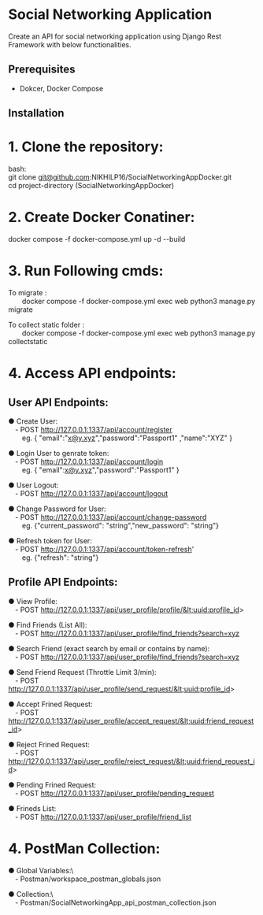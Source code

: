 # Social Networking Application
Create an API for social networking application using Django Rest Framework with below functionalities.


## Prerequisites
- Dokcer, Docker Compose


## Installation

# 1. Clone the repository:
   bash:      
   git clone git@github.com:NIKHILP16/SocialNetworkingAppDocker.git  
   cd project-directory (SocialNetworkingAppDocker) 

# 2. Create Docker Conatiner:
   docker compose -f docker-compose.yml up -d --build

# 3. Run Following cmds:
   To migrate :\
&emsp;&emsp;docker compose -f docker-compose.yml  exec web python3 manage.py migrate

   To collect static folder :\
&emsp;&emsp;docker compose -f docker-compose.yml  exec web python3 manage.py collectstatic

# 4. Access API endpoints:


## User API Endpoints:

● Create User:  
&emsp;- POST http://127.0.0.1:1337/api/account/register   
&emsp;&emsp;eg. { "email":"x@y.xyz","password":"Passport1" ,"name":"XYZ" } 

● Login User to genrate token:   
&emsp;- POST http://127.0.0.1:1337/api/account/login      
&emsp;&emsp;eg. { "email":x@y.xyz","password":"Passport1" } 

● User Logout:   
&emsp;- POST http://127.0.0.1:1337/api/account/logout

● Change Password for User:    
&emsp;- POST http://127.0.0.1:1337/api/account/change-password     
&emsp;&emsp;eg. {"current_password": "string","new_password": "string"}

● Refresh token for User:  
&emsp;- POST http://127.0.0.1:1337/api/account/token-refresh'      
&emsp;&emsp;eg. {"refresh": "string"}




## Profile API Endpoints:

● View Profile:  
&emsp;- POST http://127.0.0.1:1337/api/user_profile/profile/&lt;uuid:profile_id&gt;

● Find Friends (List All):  
&emsp;- POST http://127.0.0.1:1337/api/user_profile/find_friends?search=xyz 

● Search Friend (exact search by email or contains by name):  
&emsp;- POST http://127.0.0.1:1337/api/user_profile/find_friends?search=xyz 

● Send Friend Request (Throttle Limit 3/min):   
&emsp;- POST http://127.0.0.1:1337/api/user_profile/send_request/&lt;uuid:profile_id&gt;

● Accept Frined Request:   
&emsp;- POST http://127.0.0.1:1337/api/user_profile/accept_request/&lt;uuid:friend_request_id&gt;

● Reject Frined Request:   
&emsp;- POST http://127.0.0.1:1337/api/user_profile/reject_request/&lt;uuid:friend_request_id&gt;

● Pending Frined Request:   
&emsp;- POST http://127.0.0.1:1337/api/user_profile/pending_request

● Frineds List:   
&emsp;- POST http://127.0.0.1:1337/api/user_profile/friend_list




# 4. PostMan Collection:
● Global Variables:\   
&emsp;- Postman/workspace_postman_globals.json

● Collection:\   
&emsp;- Postman/SocialNetworkingApp_api_postman_collection.json

